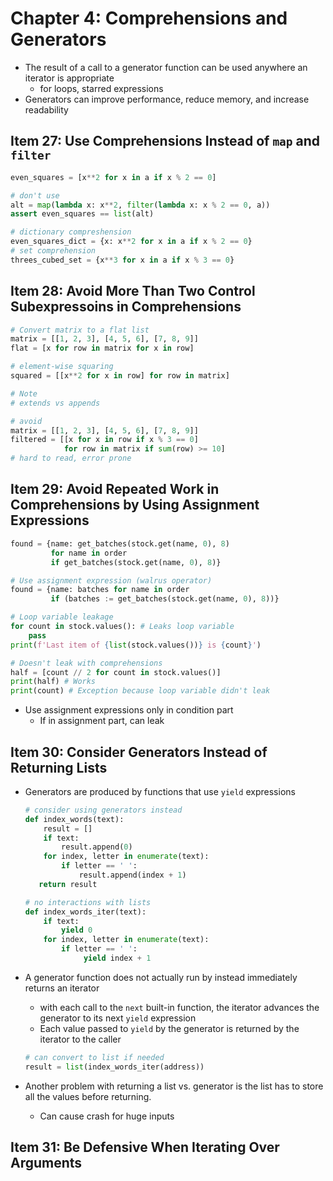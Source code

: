 # Chapter 4: Comprehensions and Generators

* The result of a call to a generator function can be used anywhere an iterator is appropriate
  * for loops, starred expressions
* Generators can improve performance, reduce memory, and increase readability

## Item 27: Use Comprehensions Instead of `map` and `filter`

```python
even_squares = [x**2 for x in a if x % 2 == 0]

# don't use
alt = map(lambda x: x**2, filter(lambda x: x % 2 == 0, a))
assert even_squares == list(alt)

# dictionary compreshension
even_squares_dict = {x: x**2 for x in a if x % 2 == 0}
# set comprehension
threes_cubed_set = {x**3 for x in a if x % 3 == 0}
```

## Item 28: Avoid More Than Two Control Subexpressoins in Comprehensions

```python
# Convert matrix to a flat list
matrix = [[1, 2, 3], [4, 5, 6], [7, 8, 9]]
flat = [x for row in matrix for x in row]

# element-wise squaring
squared = [[x**2 for x in row] for row in matrix]

# Note
# extends vs appends

# avoid
matrix = [[1, 2, 3], [4, 5, 6], [7, 8, 9]]
filtered = [[x for x in row if x % 3 == 0]
            for row in matrix if sum(row) >= 10]
# hard to read, error prone
```

## Item 29: Avoid Repeated Work in Comprehensions by Using Assignment Expressions

```python
found = {name: get_batches(stock.get(name, 0), 8)
         for name in order
         if get_batches(stock.get(name, 0), 8)}

# Use assignment expression (walrus operator)
found = {name: batches for name in order
         if (batches := get_batches(stock.get(name, 0), 8))}

# Loop variable leakage
for count in stock.values(): # Leaks loop variable
    pass
print(f'Last item of {list(stock.values())} is {count}')

# Doesn't leak with comprehensions
half = [count // 2 for count in stock.values()]
print(half) # Works
print(count) # Exception because loop variable didn't leak
```

* Use assignment expressions only in condition part
  * If in assignment part, can leak

## Item 30: Consider Generators Instead of Returning Lists

* Generators are produced by functions that use `yield` expressions

  ```python
  # consider using generators instead
  def index_words(text):
      result = []
      if text:
          result.append(0)
      for index, letter in enumerate(text):
          if letter == ' ':
              result.append(index + 1)
     return result
  
  # no interactions with lists
  def index_words_iter(text):
      if text:
          yield 0
      for index, letter in enumerate(text):
          if letter == ' ':
               yield index + 1
  ```

* A generator function does not actually run by instead immediately returns an iterator

  * with each call to the `next` built-in function, the iterator advances the generator to its next `yield` expression
  * Each value passed to `yield` by the generator is returned by the iterator to the caller

  ```python
  # can convert to list if needed
  result = list(index_words_iter(address))
  ```

* Another problem with returning a list vs. generator is the list has to store all the values before returning.

  * Can cause crash for huge inputs

## Item 31: Be Defensive When Iterating Over Arguments

